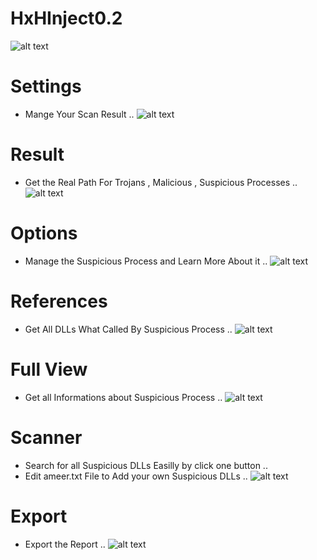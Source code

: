 # HxHInject0.2
![alt text](https://raw.githubusercontent.com/ServerDotApk/HxHInject0.2/master/thumbnails/gture.JPG)

# Settings
* Mange Your Scan Result .. 
![alt text](https://raw.githubusercontent.com/ServerDotApk/HxHInject0.2/master/thumbnails/gui7.JPG)

# Result
* Get the Real Path For Trojans , Malicious , Suspicious Processes ..
![alt text](https://raw.githubusercontent.com/ServerDotApk/HxHInject0.2/master/thumbnails/gui.JPG)

# Options 
* Manage the Suspicious Process and Learn More About it ..
![alt text](https://raw.githubusercontent.com/ServerDotApk/HxHInject0.2/master/thumbnails/gui1.JPG)

# References
* Get All DLLs What Called By Suspicious Process ..
![alt text](https://raw.githubusercontent.com/ServerDotApk/HxHInject0.2/master/thumbnails/gui2.JPG)

# Full View
* Get all Informations about Suspicious Process ..
![alt text](https://raw.githubusercontent.com/ServerDotApk/HxHInject0.2/master/thumbnails/gui6.JPG)

# Scanner 
* Search for all Suspicious DLLs Easilly by click one button .. 
* Edit ameer.txt File to Add your own Suspicious DLLs ..
![alt text](https://raw.githubusercontent.com/ServerDotApk/HxHInject0.2/master/thumbnails/gui3.JPG)

# Export
* Export the Report ..
![alt text](https://raw.githubusercontent.com/ServerDotApk/HxHInject0.2/master/thumbnails/gui5.JPG)

